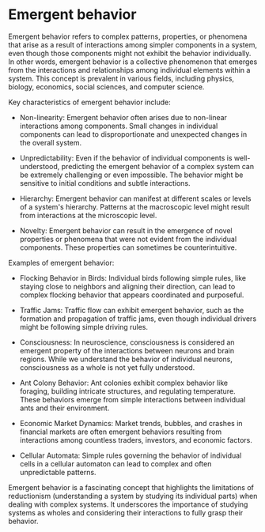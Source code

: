 # Emergent behavior

Emergent behavior refers to complex patterns, properties, or phenomena that arise as a result of interactions among simpler components in a system, even though those components might not exhibit the behavior individually. In other words, emergent behavior is a collective phenomenon that emerges from the interactions and relationships among individual elements within a system. This concept is prevalent in various fields, including physics, biology, economics, social sciences, and computer science.

Key characteristics of emergent behavior include:

* Non-linearity: Emergent behavior often arises due to non-linear interactions among components. Small changes in individual components can lead to disproportionate and unexpected changes in the overall system.

* Unpredictability: Even if the behavior of individual components is well-understood, predicting the emergent behavior of a complex system can be extremely challenging or even impossible. The behavior might be sensitive to initial conditions and subtle interactions.

* Hierarchy: Emergent behavior can manifest at different scales or levels of a system's hierarchy. Patterns at the macroscopic level might result from interactions at the microscopic level.

* Novelty: Emergent behavior can result in the emergence of novel properties or phenomena that were not evident from the individual components. These properties can sometimes be counterintuitive.

Examples of emergent behavior:

* Flocking Behavior in Birds: Individual birds following simple rules, like staying close to neighbors and aligning their direction, can lead to complex flocking behavior that appears coordinated and purposeful.

* Traffic Jams: Traffic flow can exhibit emergent behavior, such as the formation and propagation of traffic jams, even though individual drivers might be following simple driving rules.

* Consciousness: In neuroscience, consciousness is considered an emergent property of the interactions between neurons and brain regions. While we understand the behavior of individual neurons, consciousness as a whole is not yet fully understood.

* Ant Colony Behavior: Ant colonies exhibit complex behavior like foraging, building intricate structures, and regulating temperature. These behaviors emerge from simple interactions between individual ants and their environment.

* Economic Market Dynamics: Market trends, bubbles, and crashes in financial markets are often emergent behaviors resulting from interactions among countless traders, investors, and economic factors.

* Cellular Automata: Simple rules governing the behavior of individual cells in a cellular automaton can lead to complex and often unpredictable patterns.

Emergent behavior is a fascinating concept that highlights the limitations of reductionism (understanding a system by studying its individual parts) when dealing with complex systems. It underscores the importance of studying systems as wholes and considering their interactions to fully grasp their behavior.